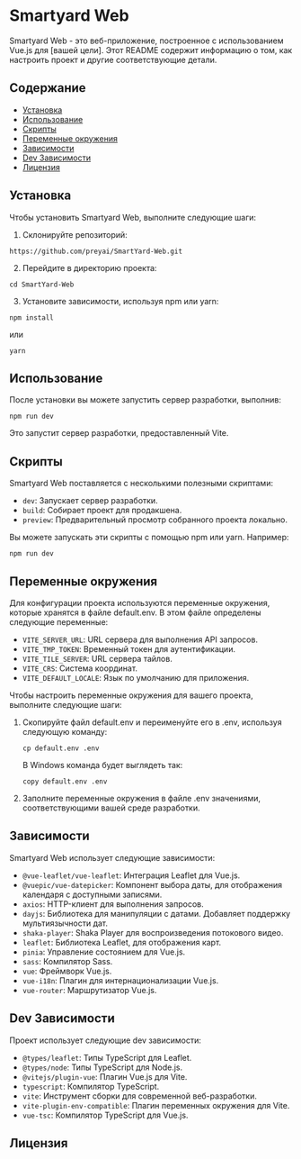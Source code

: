# Smartyard Web

Smartyard Web - это веб-приложение, построенное с использованием Vue.js для [вашей цели]. Этот README содержит информацию о том, как настроить проект и другие соответствующие детали.

## Содержание
- [Установка](#установка)
- [Использование](#использование)
- [Скрипты](#скрипты)
- [Переменные окружения](#переменные-окружения)
- [Зависимости](#зависимости)
- [Dev Зависимости](#dev-зависимости)
- [Лицензия](#лицензия)

## Установка

Чтобы установить Smartyard Web, выполните следующие шаги:

1. Склонируйте репозиторий:

```
https://github.com/preyai/SmartYard-Web.git
```

2. Перейдите в директорию проекта:

```
cd SmartYard-Web
```

3. Установите зависимости, используя npm или yarn:

```
npm install
```

или

```
yarn
```

## Использование

После установки вы можете запустить сервер разработки, выполнив:

```
npm run dev
```


Это запустит сервер разработки, предоставленный Vite.

## Скрипты

Smartyard Web поставляется с несколькими полезными скриптами:

- `dev`: Запускает сервер разработки.
- `build`: Собирает проект для продакшена.
- `preview`: Предварительный просмотр собранного проекта локально.

Вы можете запускать эти скрипты с помощью npm или yarn. Например:

```
npm run dev
```

## Переменные окружения

Для конфигурации проекта используются переменные окружения, которые хранятся в файле default.env. В этом файле определены следующие переменные:

- `VITE_SERVER_URL`: URL сервера для выполнения API запросов.
- `VITE_TMP_TOKEN`: Временный токен для аутентификации.
- `VITE_TILE_SERVER`: URL сервера тайлов.
- `VITE_CRS`: Система координат.
- `VITE_DEFAULT_LOCALE`: Язык по умолчанию для приложения.

Чтобы настроить переменные окружения для вашего проекта, выполните следующие шаги:

1. Скопируйте файл default.env и переименуйте его в .env, используя следующую команду:

    ```
    cp default.env .env
    ```

    В Windows команда будет выглядеть так:

    ```
    copy default.env .env
    ```

2. Заполните переменные окружения в файле .env значениями, соответствующими вашей среде разработки.

## Зависимости

Smartyard Web использует следующие зависимости:

- `@vue-leaflet/vue-leaflet`: Интеграция Leaflet для Vue.js.
- `@vuepic/vue-datepicker`: Компонент выбора даты, для отображения календаря с доступными записями.
- `axios`: HTTP-клиент для выполнения запросов.
- `dayjs`: Библиотека для манипуляции с датами. Добавляет поддержку мультиязычности дат.
- `shaka-player`: Shaka Player для воспроизведения потокового видео.
- `leaflet`: Библиотека Leaflet, для отображения карт.
- `pinia`: Управление состоянием для Vue.js.
- `sass`: Компилятор Sass.
- `vue`: Фреймворк Vue.js.
- `vue-i18n`: Плагин для интернационализации Vue.js.
- `vue-router`: Маршрутизатор Vue.js.

## Dev Зависимости

Проект использует следующие dev зависимости:

- `@types/leaflet`: Типы TypeScript для Leaflet.
- `@types/node`: Типы TypeScript для Node.js.
- `@vitejs/plugin-vue`: Плагин Vue.js для Vite.
- `typescript`: Компилятор TypeScript.
- `vite`: Инструмент сборки для современной веб-разработки.
- `vite-plugin-env-compatible`: Плагин переменных окружения для Vite.
- `vue-tsc`: Компилятор TypeScript для Vue.js.

## Лицензия

